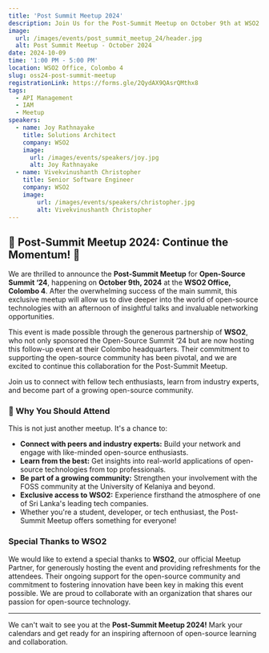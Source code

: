 ```yaml
---
title: 'Post Summit Meetup 2024'
description: Join Us for the Post-Summit Meetup on October 9th at WSO2!.
image:
  url: /images/events/post_summit_meetup_24/header.jpg
  alt: Post Summit Meetup - October 2024 
date: 2024-10-09
time: '1:00 PM - 5:00 PM'
location: WSO2 Office, Colombo 4
slug: oss24-post-summit-meetup
registrationLink: https://forms.gle/2QydAX9QAsrQMthx8
tags:
  - API Management
  - IAM
  - Meetup
speakers:
  - name: Joy Rathnayake
    title: Solutions Architect
    company: WSO2
    image:
      url: /images/events/speakers/joy.jpg
      alt: Joy Rathnayake
  - name: Vivekvinushanth Christopher
    title: Senior Software Engineer
    company: WSO2
    image:
        url: /images/events/speakers/christopher.jpg
        alt: Vivekvinushanth Christopher
---
```


## 🎉 Post-Summit Meetup 2024: Continue the Momentum! 🎉

We are thrilled to announce the **Post-Summit Meetup** for **Open-Source Summit ‘24**, happening on **October 9th, 2024** at the **WSO2 Office, Colombo 4**. After the overwhelming success of the main summit, this exclusive meetup will allow us to dive deeper into the world of open-source technologies with an afternoon of insightful talks and invaluable networking opportunities.

This event is made possible through the generous partnership of **WSO2**, who not only sponsored the Open-Source Summit ‘24 but are now hosting this follow-up event at their Colombo headquarters. Their commitment to supporting the open-source community has been pivotal, and we are excited to continue this collaboration for the Post-Summit Meetup.

Join us to connect with fellow tech enthusiasts, learn from industry experts, and become part of a growing open-source community.

### 🤝 Why You Should Attend

This is not just another meetup. It's a chance to:

- **Connect with peers and industry experts:** Build your network and engage with like-minded open-source enthusiasts.
- **Learn from the best:** Get insights into real-world applications of open-source technologies from top professionals.
- **Be part of a growing community:** Strengthen your involvement with the FOSS community at the University of Kelaniya and beyond.
- **Exclusive access to WSO2:** Experience firsthand the atmosphere of one of Sri Lanka's leading tech companies.
- Whether you're a student, developer, or tech enthusiast, the Post-Summit Meetup offers something for everyone!

### Special Thanks to WSO2

We would like to extend a special thanks to **WSO2**, our official Meetup Partner, for generously hosting the event and providing refreshments for the attendees. Their ongoing support for the open-source community and commitment to fostering innovation have been key in making this event possible. We are proud to collaborate with an organization that shares our passion for open-source technology.

---
We can't wait to see you at the **Post-Summit Meetup 2024!** Mark your calendars and get ready for an inspiring afternoon of open-source learning and collaboration.
